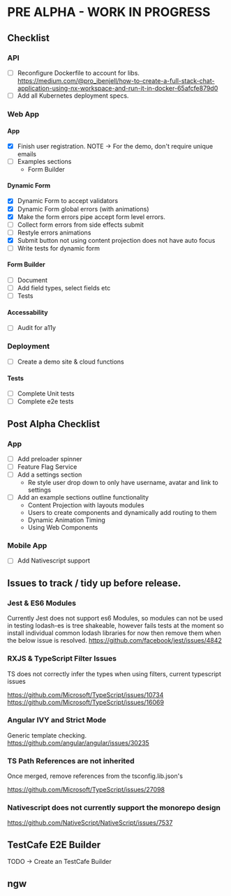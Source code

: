 # PRE ALPHA - WORK IN PROGRESS

## Checklist

### API

- [ ] Reconfigure Dockerfile to account for libs.
      https://medium.com/@pro_ibenjell/how-to-create-a-full-stack-chat-application-using-nx-workspace-and-run-it-in-docker-65afcfe879d0
- [ ] Add all Kubernetes deployment specs.

### Web App

#### App

- [x] Finish user registration. NOTE -> For the demo, don't require unique emails
- [ ] Examples sections
  - Form Builder

#### Dynamic Form

- [x] Dynamic Form to accept validators
- [x] Dynamic Form global errors (with animations)
- [x] Make the form errors pipe accept form level errors.
- [ ] Collect form errors from side effects submit
- [ ] Restyle errors animations
- [x] Submit button not using content projection does not have auto focus
- [ ] Write tests for dynamic form

#### Form Builder

- [ ] Document
- [ ] Add field types, select fields etc
- [ ] Tests

#### Accessability

- [ ] Audit for a11y

### Deployment

- [ ] Create a demo site & cloud functions

#### Tests

- [ ] Complete Unit tests
- [ ] Complete e2e tests

## Post Alpha Checklist

### App

- [ ] Add preloader spinner
- [ ] Feature Flag Service
- [ ] Add a settings section
  - Re style user drop down to only have username, avatar and link to settings
- [ ] Add an example sections outline functionality
  - Content Projection with layouts modules
  - Users to create components and dynamically add routing to them
  - Dynamic Animation Timing
  - Using Web Components

### Mobile App

- [ ] Add Nativescript support

## Issues to track / tidy up before release.

### Jest & ES6 Modules

Currently Jest does not support es6 Modules, so modules can not be used in testing
lodash-es is tree shakeable, however fails tests at the moment so install individual common lodash libraries for now then remove them when
the below issue is resolved.
https://github.com/facebook/jest/issues/4842

### RXJS & TypeScript Filter Issues

TS does not correctly infer the types when using filters, current typescript issues

https://github.com/Microsoft/TypeScript/issues/10734
https://github.com/Microsoft/TypeScript/issues/16069

### Angular IVY and Strict Mode

Generic template checking.
https://github.com/angular/angular/issues/30235

### TS Path References are not inherited

Once merged, remove references from the tsconfig.lib.json's

https://github.com/Microsoft/TypeScript/issues/27098

### Nativescript does not currently support the monorepo design

https://github.com/NativeScript/NativeScript/issues/7537

## TestCafe E2E Builder

TODO -> Create an TestCafe Builder

## ngw
